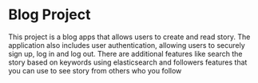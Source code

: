 # Blog Project
This project is a blog apps that allows users to create and read story. The application also includes user authentication, allowing users to securely sign up, log in and log out. There are additional features like search the story based on keywords using elasticsearch and followers features that you can use to see story from others who you follow
